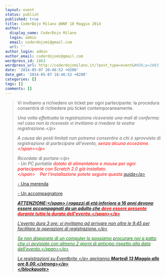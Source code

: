 ```yaml
---
layout: event
status: publish
published: true
title: CoderDojo Milano @WNF 18 Maggio 2014
author:
  display_name: CoderDojo Milano
  login: admin
  email: coderdojomi@gmail.com
  url: ''
author_login: admin
author_email: coderdojomi@gmail.com
wordpress_id: 1863
wordpress_url: http://coderdojomilano.it/?post_type=event&#038;p=1863
date: '2014-05-07 20:46:52 +0200'
date_gmt: '2014-05-07 18:46:52 +0200'
categories: []
tags: []
comments: []
---
```

<blockquote>Vi invitiamo a richiedere&nbsp;un ticket per ogni partecipante: la procedura consentir&agrave; di richiedere pi&ugrave; ticket contemporaneamente.</p>
<p style="font-style: italic;">Una volta effettuata la registrazione riceverete una mail di conferma: nel caso non la riceveste vi invitiamo a rivedere la vostra registrazione.<&#47;p></p>
<p style="font-style: italic;">A causa dei posti limitati non potremo consentire a chi &egrave; sprovvisto di registrazione di partecipare all'evento,&nbsp;<span style="color: #ff0000;">senza alcuna eccezione.<&#47;span><&#47;p></p>
<p style="font-style: italic;">Ricordate di portare:<&#47;p><br />
- Un PC portatile <span style="color: #ff0000;">dotato di alimentatore e mouse per ogni partecipante con Scratch 2.0 gi&agrave; installato.<br />
<&#47;span>&nbsp; &nbsp; Per l'installazione potete seguire questa&nbsp;<a href="http:&#47;&#47;scratch.mit.edu&#47;scratch2download" target="_blank">guida<&#47;a></p>
<p>- Una merenda</p>
<p>- Un accompagnatore</p>
<p style="font-style: italic;"><span style="font-weight: bold;">ATTENZIONE:<&#47;span>&nbsp;i ragazzi di et&agrave; inferiore a 16 anni devono essere accompagnati da un adulto che<span style="color: #ff0000;">&nbsp;deve essere presente durante tutta la durata dell'evento.<&#47;span><&#47;p></p>
<p style="font-style: italic;">L'evento dura 3 ore: vi invitiamo ad arrivare non oltre le 9.45 per facilitare le operazioni di registrazione.<&#47;p></p>
<p style="font-style: italic;"><span style="color: #008000;">Se non disponete di un computer lo possiamo procurare noi a patto che ci avvisiate con&nbsp;almeno 2 giorni di anticipo rispetto alla data dell'evento.<&#47;span><&#47;p></p>
<p style="font-style: italic;">Le registrazioni su&nbsp;<a href="http:&#47;&#47;www.eventbrite.it&#47;e&#47;biglietti-coderdojo-milano-wnf-18-maggio-2014-11536872095" target="_blank">Eventbrite&nbsp;<&#47;a>&nbsp;apriranno <strong>Marted&igrave; 13 Maggio alle ore 8.00.<&#47;strong><&#47;p><br />
<&#47;blockquote></p>
